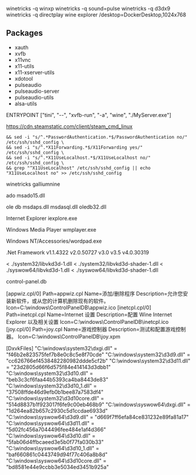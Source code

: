 winetricks -q winxp
winetricks -q sound=pulse
winetricks -q d3dx9
winetricks -q directplay
wine explorer /desktop=DockerDesktop,1024x768


## Packages 
- xauth
- xvfb
- x11vnc
- x11-utils
- x11-xserver-utils
- xdotool
- pulseaudio
- pulseaudio-server
- pulseaudio-utils
- alsa-utils

ENTRYPOINT ["tini", "--", "xvfb-run", "-a", "wine", "./MyServer.exe"]

https://cdn.steamstatic.com/client/steam_cmd_linux

    && sed -i "s/^.*PasswordAuthentication.*$/PasswordAuthentication no/" /etc/ssh/sshd_config \
    && sed -i "s/^.*X11Forwarding.*$/X11Forwarding yes/" /etc/ssh/sshd_config \
    && sed -i "s/^.*X11UseLocalhost.*$/X11UseLocalhost no/" /etc/ssh/sshd_config \
    && grep "^X11UseLocalhost" /etc/ssh/sshd_config || echo "X11UseLocalhost no" >> /etc/ssh/sshd_config

winetricks galliumnine

ado
msado15.dll

ole db
msdaps.dll
msdasql.dll
oledb32.dll

Internet Explorer
iexplore.exe

Windows Media Player
wmplayer.exe

Windows NT/Accessories/wordpad.exe

.Net Framework
v1.1.4322
v2.0.50727
v3.0
v3.5
v4.0.30319

< ./system32/libvkd3d-1.dll
< ./system32/libvkd3d-shader-1.dll
< ./syswow64/libvkd3d-1.dll
< ./syswow64/libvkd3d-shader-1.dll

control-panel.db

[appwiz.cpl/0]
Path=appwiz.cpl
Name=添加/删除程序
Description=允许您安装新软件，或从您的计算机删除现有的软件。
Icon=C:\windows\ControlPanelDB\appwiz.ico
[inetcpl.cpl/0]
Path=inetcpl.cpl
Name=Internet 设置
Description=配置 Wine Internet Explorer 以及相关设置
Icon=C:\windows\ControlPanelDB\inetcpl.ico
[joy.cpl/0]
Path=joy.cpl
Name=游戏控制器
Description=测试和配置游戏控制器。
Icon=C:\windows\ControlPanelDB\joy.xpm


[DxvkFiles]
"C:\\windows\\system32\\dxgi.dll" = "f46b2e823575fef7b8e0c8c5e8f70cde"
"C:\\windows\\system32\\d3d9.dll" = "cc626766ef4538482280982ddde5cf2b"
"C:\\windows\\system32\\d3d11.dll" = "23d2805d66f6d575f84e414143d3dbb1"
"C:\\windows\\system32\\d3d10.dll" = "beb3c3cf6faa44b5393ca4ba8443de83"
"C:\\windows\\system32\\d3d10_1.dll" = "37508ffde46d9efb0b1bee87a7583df4"
"C:\\windows\\system32\\d3d10core.dll" = "514d8837b1f923017f6fe9c00eb468b9"
"C:\\windows\\syswow64\\dxgi.dll" = "1d264ea82b657c2930c5d1ccdae6933d"
"C:\\windows\\syswow64\\d3d9.dll" = "d669f7ff6efa84ce831232e89fa81a17"
"C:\\windows\\syswow64\\d3d11.dll" = "5d02fc456a7044496fee484e1af4d366"
"C:\\windows\\syswow64\\d3d10.dll" = "5fab06d4ffbcaeed3e5b0f77fa030b33"
"C:\\windows\\syswow64\\d3d10_1.dll" = "baf660861c0443749d94f77c406a8b8d"
"C:\\windows\\syswow64\\d3d10core.dll" = "bd8581e44e9ccbb3e5034ed3451b925a"